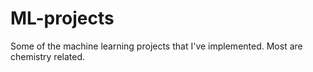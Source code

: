 # ML-projects
Some of the machine learning projects that I've implemented. Most are chemistry related.
